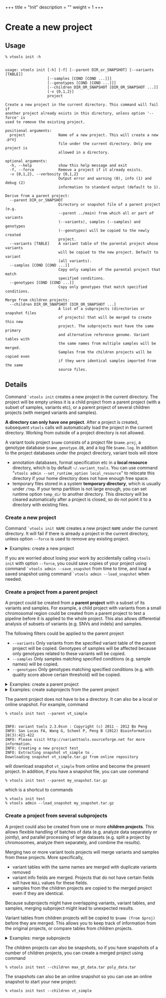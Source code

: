 
+++
title = "Init"
description = ""
weight = 1
+++

# Create a new project 


## Usage

    % vtools init -h
    

    usage: vtools init [-h] [-f] [--parent DIR_or_SNAPSHOT] [--variants [TABLE]]
                       [--samples [COND [COND ...]]]
                       [--genotypes [COND [COND ...]]]
                       [--children DIR_OR_SNAPSHOT [DIR_OR_SNAPSHOT ...]]
                       [-v {0,1,2}]
                       project
    
    Create a new project in the current directory. This command will fail if
    another project already exists in this directory, unless option '--force' is
    used to remove the existing project.
    
    positional arguments:
      project               Name of a new project. This will create a new .proj
                            file under the current directory. Only one project is
                            allowed in a directory.
    
    optional arguments:
      -h, --help            show this help message and exit
      -f, --force           Remove a project if it already exists.
      -v {0,1,2}, --verbosity {0,1,2}
                            Output error and warning (0), info (1) and debug (2)
                            information to standard output (default to 1).
    
    Derive from a parent project:
      --parent DIR_or_SNAPSHOT
                            Directory or snapshot file of a parent project (e.g.
                            --parent ../main) from which all or part of variants
                            (--variants), samples (--samples) and genotypes
                            (--genotypes) will be copied to the newly created
                            project.
      --variants [TABLE]    A variant table of the parental project whose variants
                            will be copied to the new project. Default to variant
                            (all variants).
      --samples [COND [COND ...]]
                            Copy only samples of the parental project that match
                            specified conditions.
      --genotypes [COND [COND ...]]
                            Copy only genotypes that match specified conditions.
    
    Merge from children projects:
      --children DIR_OR_SNAPSHOT [DIR_OR_SNAPSHOT ...]
                            A list of a subprojects (directories or snapshot files
                            of projects) that will be merged to create this new
                            project. The subprojects must have the same primary
                            and alternative reference genome. Variant tables with
                            the same names from multiple samples will be merged.
                            Samples from the children projects will be copied even
                            if they were identical samples imported from the same
                            source files.
    
    
    



## Details

Command `` `vtools init `` creates a new project in the current directory. The project will be empty unless it is a child project from a parent project (with a subset of samples, variants etc), or a parent project of several children projects (with merged variants and samples). 

**A directory can only have one project**. After a project is created, subsequent `vtools` calls will automatically load the project in the current directory. Working from outside of a project directory is not allowed. 

A variant tools project `$name` consists of a project file `$name.proj`, a genotype database `$name_genotype.DB`, and a log file `$name.log`. In addition to the project databases under the project directory, variant tools will store 

*   annotation databases, format specification etc in a **local resource** directory, which is by default `~/.variant_tools`. You can use command "`vtools admin --set_runtime_option local_resource`" to relocate this directory if your home directory does not have enough free space. 
*   temporary files stored in a system **temporary directory**, which is usually under `/tmp`. If your temp partition is not large enough, you can set runtime option `temp_dir` to another directory. This directory will be cleared automatically after a project is closed, so do not point it to a directory with existing files. 



### Create a new project

Command `` `vtools init NAME `` creates a new project `NAME` under the current directory. It will fail if there is already a project in the current directory, unless option `--force` is used to remove any existing project. 

<details><summary> Examples: create a new project</summary> The following commands create a directory `myproj` and create a variant tools project in this directory: 



    % mkdir myproj
    % cd myproj
    % vtools init myproj
    

    INFO: variant tools 1.0.4svn : Copyright (c) 2011 - 2012 Bo Peng
    INFO: San Lucas FA, Wang G, Scheet P, Peng B (2012) Bioinformatics 28(3):421-422
    INFO: Please visit http://varianttools.sourceforge.net for more information.
    INFO: Creating a new project myproj
    

If you attempt to create another project in the same directory, command `` `vtools init `` will fail with an error message: 



    % vtools init myproj
    

    Project myproj already exists. Please use option --force to remove it if you would like to start a new project.
    

Using the `--force` option will remove the existing project and create a new one: 



    % vtools init test --force
    

    INFO: variant tools 1.0.4svn : Copyright (c) 2011 - 2012 Bo Peng
    INFO: San Lucas FA, Wang G, Scheet P, Peng B (2012) Bioinformatics 28(3):421-422
    INFO: Please visit http://varianttools.sourceforge.net for more information.
    INFO: Creating a new project test
    

</details>



If you are worried about losing your work by accidentally calling `vtools init` with option `--force`, you could save copies of your project using command `` `vtools admin --save_snapshot `` from time to time, and load a saved snapshot using command `` `vtools admin --load_snapshot `` when needed. 



### Create a project from a parent project

A project could be created from a **parent project** with a subset of its variants and samples. For example, a child project with variants from a small chromosomal region could be created from a parent project to test a pipeline before it is applied to the whole project. This also allows differential analysis of subsets of variants (e.g. SNVs and indels) and samples. 

The following filters could be applied to the parent project 

*   `--variants` Only variants from the specified variant table of the parent project will be copied. Genotypes of samples will be affected because only genotypes related to these variants will be copied. 
*   `--samples` Only samples matching specified conditions (e.g. sample names) will be copied. 
*   `--genotypes` Only genotypes matching specified conditions (e.g. with quality score above certain threshold) will be copied. 

<details><summary> Examples: create a parent project</summary> Let us start from a snapshot project `quickStartGuide`: 



    % vtools admin --load_snapshot vt_quickStartGuide
    

    Downloading snapshot vt_quickStartGuide.tar.gz from online
    --2012-11-13 10:19:30--  http://vtools.houstonbioinformatics.org//snapshot/vt_quickStartGuide.tar.gz
    Resolving vtools.houstonbioinformatics.org... 70.39.145.13
    Connecting to vtools.houstonbioinformatics.org|70.39.145.13|:80... connected.
    HTTP request sent, awaiting response... 200 OK
    Length: 112905 (110K) [application/x-gzip]
    Saving to: ‘/Volumes/Home/.variant_tools/snapshot/vt_quickStartGuide.tar.gz’
    
    100%[===================================================================================>] 112,905     --.-K/s   in 0.1s    
    
    2012-11-13 10:19:31 (859 KB/s) - ‘/Volumes/Home/.variant_tools/snapshot/vt_quickStartGuide.tar.gz’ saved [112905/112905]
    
    INFO: Snapshot vt_quickStartGuide has been loaded
    

This project has variants from two samples and a single master variant table with 4,858 variants: 



    % vtools show samples
    

    sample_name	filename
    CEU	CEU.exon...3.sites.vcf.gz
    JPT	JPT.exon...3.sites.vcf.gz
    



    % vtools show tables
    

    table                 #variants     date  message
    variant                   4,858 
    

Variants from the CEU and JPT samples could be selected to separate variant tables using commands 



    % vtools select variant --samples 'sample_name == "CEU"' -t CEU 'Variants from CEU population'
    

    INFO: 1 samples are selected by condition: sample_name == "CEU"
    Running: 8 923.8/s in 00:00:00                                                                                                                           
    INFO: 3489 variants selected.
    



    % vtools select variant --samples 'sample_name == "JPT"' -t JPT 'Variants from JPT population'
    

    INFO: 1 samples are selected by condition: sample_name == "JPT"
    Running: 6 729.5/s in 00:00:00                                                                                                                           
    INFO: 2900 variants selected.
    

The project now has three variant tables 



    % vtools show tables
    

    table                 #variants     date  message
    variant                   4,858           
    CEU                       3,489    Nov13  Variants from CEU population
    JPT                       2,900    Nov13  Variants from JPT population
    

</details>

<details><summary> Examples: create subprojects from the parent project</summary> You can create a subproject with variants from the CEU: 



    % mkdir ../CEU
    % cd ../CEU
    % vtools init CEU --parent ../myproj --variants CEU
    

    Creating cache directory cache
    INFO: variant tools 1.0.4svn : Copyright (c) 2011 - 2012 Bo Peng
    INFO: San Lucas FA, Wang G, Scheet P, Peng B (2012) Bioinformatics 28(3):421-422
    INFO: Please visit http://varianttools.sourceforge.net for more information.
    INFO: Creating a new project CEU
    Copying variant tables ../myproj/test.proj: 100% [========================] 6 78.6/s in 00:00:00
    Copying samples: 100% [==================================================] 2 137.0/s in 00:00:00
    INFO: 3489 variants and 2 samples are copied
    

The new project has a master variant table with 3,489 variants: 



    % vtools show tables
    

    table                 #variants     date  message
    variant                   3,489           
    CEU                       3,489    Nov13  Variants from CEU population
    JPT                       1,531    Nov13  Variants from JPT population
    

and two samples (with subsets of variants): 



    % vtools show genotypes
    

    sample_name	filename	num_genotypes	sample_genotype_fields
    CEU	CEU.exon.2010_03.sites.vcf.gz	3489	
    JPT	JPT.exon.2010_03.sites.vcf.gz	1531
    

You can create another project with variants in the JPT population, and only the JPT sample: 



    % mkdir ../JPT
    % cd ../JPT
    % vtools init JPT  --parent ../myproj --variants JPT --samples 'sample_name == "JPT"'
    

    Creating cache directory cache
    INFO: variant tools 1.0.4svn : Copyright (c) 2011 - 2012 Bo Peng
    INFO: San Lucas FA, Wang G, Scheet P, Peng B (2012) Bioinformatics 28(3):421-422
    INFO: Please visit http://varianttools.sourceforge.net for more information.
    INFO: Creating a new project JPT
    Copying variant tables ../p1/test.proj: 100% [======================================] 6 33.6/s in 00:00:00
    Copying samples: 100% [============================================================] 1 161.0/s in 00:00:00
    INFO: 4858 variants and 1 samples are copied
    

The new JPT project has a master variant table with 2,900 variants, 

    % vtools show tables
    

    table                 #variants     date  message
    variant                   2,900           
    CEU                       1,531    Nov13  Variants from CEU population
    JPT                       2,900    Nov13  Variants from JPT population
    

and a single sample JPT: 



    % vtools show samples
    

    sample_name	filename
    JPT	JPT.exon...3.sites.vcf.gz
    



if you use `–-samples` (or `–-genotypes`) options without `–-variants` option to create a subproject, all of the variant tables in the parent project will be copied into your subproject, and the specified samples or genotypes will be copied to your subproject. 

</details>

The parent project does not have to be a directory. It can also be a local or online snapshot. For example, command 



    % vtools init test --parent vt_simple
    

    INFO: variant tools 2.3.0svn : Copyright (c) 2011 - 2012 Bo Peng
    INFO: San Lucas FA, Wang G, Scheet P, Peng B (2012) Bioinformatics 28(3):421-422
    INFO: Please visit http://varianttools.sourceforge.net for more information.
    INFO: Creating a new project test
    INFO: Extracting snapshot vt_simple to .
    Downloading snapshot vt_simple.tar.gz from online repository
    

will download snapshot `vt_simple` from online and become the present project. In addition, if you have a snapshot file, you can use command 



    % vtools init test --parent my_snapshot.tar.gz
    

which is a shortcut to commands 



    % vtools init test 
    % vtools admin --load_snapshot my_snapshot.tar.gz
    



### Create a project from several subprojects

A project could also be created from one or more **children projects**. This allows flexible handling of batches of data (e.g. analyze data separately or jointly), and parallel processing of large datasets (e.g. split a project by chromosomes, analyze them separately, and combine the results). 

Merging two or more variant tools projects will merge variants and samples from these projects. More specifically, 

*   variant tables with the same names are merged with duplicate variants removed 
*   variant info fields are merged. Projects that do not have certain fields will have `NULL` values for these fields. 
*   samples from the children projects are copied to the merged project even if they are identical. 

Because subprojects might have overlapping variants, variant tables, and samples, merging subproject might lead to unexpected results. 



Variant tables from children projects will be copied to `$name (from $proj)` before they are merged. This allows you to keep track of information from the original projects, or compare tables from children projects. 

<details><summary> Examples: merge subprojects</summary> Continue from the previous example, if we just merge the CEU and JPT projects we created, 



    % mkdir ../merged
    % cd ../merged
    % vtools init merged --children ../CEU ../JPT 
    

    INFO: variant tools 1.0.4svn : Copyright (c) 2011 - 2012 Bo Peng
    INFO: San Lucas FA, Wang G, Scheet P, Peng B (2012) Bioinformatics 28(3):421-422
    INFO: Please visit http://varianttools.sourceforge.net for more information.
    INFO: Creating a new project merged
    WARNING: 1 samples from the same source files have been copied, leading to potentially duplicated samples.
    Loading ../CEU/CEU (1/2): 0 0.0/s in 00:00:00                                                     
    Loading ../JPT/JPT (2/2): 0 0.0/s in 00:00:00                                                     
    Merging all projects: 100% [==============================================] 21 21.0/s in 00:00:01
    

we will see that variants from these two projects are corrected merged 



    % vtools show tables
    

    table                 #variants     date  message
    variant                   4,858           
    CEU                       3,489    Nov13  Variants from CEU population
    JPT                       2,900    Nov13  Variants from JPT population         
    

but we have three samples with different number of variants 

    % vtools show genotypes
    

    sample_name	filename	num_genotypes	sample_genotype_fields
    CEU	CEU.exon.2010_03.sites.vcf.gz	3489	
    JPT	JPT.exon.2010_03.sites.vcf.gz	1531	
    JPT	JPT.exon.2010_03.sites.vcf.gz	2900
    

Because the latter two samples have the same name, it is even difficult to remove one of them using command `vtools remove samples`. If you have to merge samples with the same names from different projects, it is recommended that you use command `vtools admin --rename_samples` to change names of samples before merging, and remove duplicated samples afterwards. 



If you have a large number of samples from different sources, it is a good idea to create subprojects for groups of samples. Merging subprojects will be faster than reading from source files again. However, due to the overhead of re-mapping all variants, pre-processing each sample by creating its own project usually does not help much. 

</details>

The children projects can also be snapshots, so if you have snapshots of a number of children projects, you can create a merged project using command 



    % vtools init test --children max_gt_data.tar poly_data.tar
    

The snapshots can also be an online snapshot so you can use an online snapshot to start your new project: 



    % vtools init test --children vt_simple